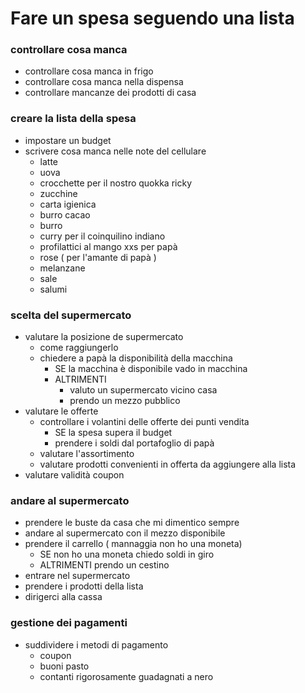 # Fare un spesa seguendo una lista
### controllare cosa manca
  - controllare cosa manca in frigo
  - controllare cosa manca nella dispensa
  - controllare mancanze dei prodotti di casa
### creare la lista della spesa
 - impostare un budget
  - scrivere cosa manca nelle note del cellulare
    - latte
    - uova
    - crocchette per il nostro quokka ricky
    - zucchine
    - carta igienica
    - burro cacao
    - burro
    - curry per il coinquilino indiano
    - profilattici al mango xxs per papà
    - rose ( per l'amante di papà )
    - melanzane
    - sale
    - salumi
### scelta del supermercato
  - valutare la posizione de supermercato
    - come raggiungerlo
    - chiedere a papà la disponibilità della macchina
      - SE la macchina è disponibile vado in macchina
       - ALTRIMENTI
         - valuto un supermercato vicino casa
         - prendo un mezzo pubblico
  - valutare le offerte
    - controllare i volantini delle offerte dei punti vendita
      - SE la spesa supera il budget
       - prendere i soldi dal portafoglio di papà
    - valutare l'assortimento
    - valutare prodotti convenienti in offerta da aggiungere alla lista
  - valutare validità coupon
### andare al supermercato
 - prendere le buste da casa che mi dimentico sempre
 - andare al supermercato con il mezzo disponibile
 - prendere il carrello ( mannaggia non ho una moneta)
    - SE non ho una moneta chiedo soldi in giro
    - ALTRIMENTI prendo un cestino
 - entrare nel supermercato
 - prendere i prodotti della lista
 - dirigerci alla cassa
### gestione dei pagamenti
 - suddividere i metodi di pagamento
   - coupon
   - buoni pasto
   - contanti rigorosamente guadagnati a nero